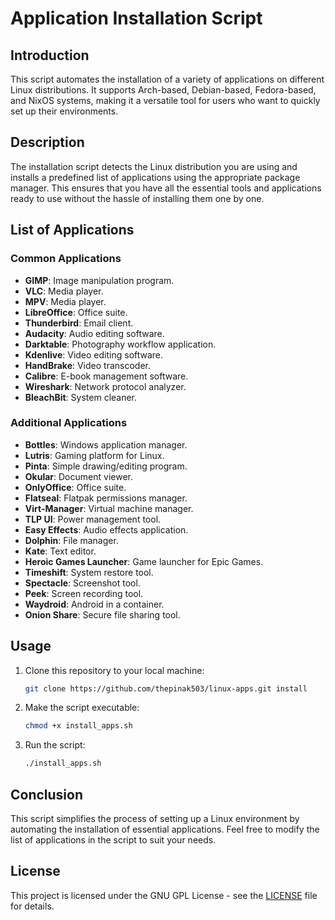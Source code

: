 # Application Installation Script

## Introduction

This script automates the installation of a variety of applications on different Linux distributions. It supports Arch-based, Debian-based, Fedora-based, and NixOS systems, making it a versatile tool for users who want to quickly set up their environments.

## Description

The installation script detects the Linux distribution you are using and installs a predefined list of applications using the appropriate package manager. This ensures that you have all the essential tools and applications ready to use without the hassle of installing them one by one.

## List of Applications

### Common Applications
- **GIMP**: Image manipulation program.
- **VLC**: Media player.
- **MPV**: Media player.
- **LibreOffice**: Office suite.
- **Thunderbird**: Email client.
- **Audacity**: Audio editing software.
- **Darktable**: Photography workflow application.
- **Kdenlive**: Video editing software.
- **HandBrake**: Video transcoder.
- **Calibre**: E-book management software.
- **Wireshark**: Network protocol analyzer.
- **BleachBit**: System cleaner.

### Additional Applications
- **Bottles**: Windows application manager.
- **Lutris**: Gaming platform for Linux.
- **Pinta**: Simple drawing/editing program.
- **Okular**: Document viewer.
- **OnlyOffice**: Office suite.
- **Flatseal**: Flatpak permissions manager.
- **Virt-Manager**: Virtual machine manager.
- **TLP UI**: Power management tool.
- **Easy Effects**: Audio effects application.
- **Dolphin**: File manager.
- **Kate**: Text editor.
- **Heroic Games Launcher**: Game launcher for Epic Games.
- **Timeshift**: System restore tool.
- **Spectacle**: Screenshot tool.
- **Peek**: Screen recording tool.
- **Waydroid**: Android in a container.
- **Onion Share**: Secure file sharing tool.

## Usage

1. Clone this repository to your local machine:
   ```bash
   git clone https://github.com/thepinak503/linux-apps.git install
   ```

2. Make the script executable:
   ```bash
   chmod +x install_apps.sh
   ```

3. Run the script:
   ```bash
   ./install_apps.sh
   ```

## Conclusion

This script simplifies the process of setting up a Linux environment by automating the installation of essential applications. Feel free to modify the list of applications in the script to suit your needs.

## License

This project is licensed under the GNU GPL License - see the [LICENSE](LICENSE) file for details.

